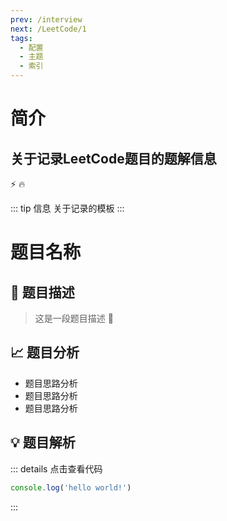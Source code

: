 ```yaml
---
prev: /interview
next: /LeetCode/1
tags: 
  - 配置
  - 主题
  - 索引
---
```


# 简介
## 关于记录LeetCode题目的题解信息

:zap: :fire:


::: tip 信息
关于记录的模板
:::

# 题目名称

## :pencil: 题目描述
> 这是一段题目描述
:100:

## :chart_with_upwards_trend: 题目分析

- 题目思路分析
- 题目思路分析
- 题目思路分析

## :bulb: 题目解析


::: details 点击查看代码
```js (4)
console.log('hello world!')
```
:::
